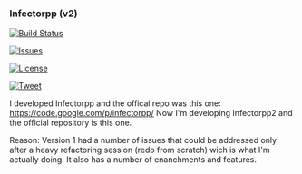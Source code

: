 ### Infectorpp (v2) 

[![Build Status](https://travis-ci.org/Darelbi/Infectorpp2.svg?branch=master)](https://travis-ci.org/Darelbi/Infectorpp2)

[![Issues](https://img.shields.io/github/issues/Darelbi/Infectorpp2.svg)](https://github.com/Darelbi/Infectorpp2/issues)

[![License](https://img.shields.io/badge/license-MIT-blue.svg)](https://github.com/Darelbi/Infectorpp2/blob/master/LICENSE.md)

[![Tweet](https://img.shields.io/twitter/url/https/github.com/Darelbi/Infectorpp2.svg?style=social)](http://ctt.ec/a8OEe)

I developed Infectorpp and the offical repo was this one: https://code.google.com/p/infectorpp/
Now I'm developing Infectorpp2 and the official repository is this one. 

Reason:
Version 1 had a number of issues that could be addressed only after a heavy refactoring session (redo from scratch) wich is what I'm actually doing. It also has a number of enanchments and features.
